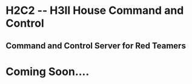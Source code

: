 # H2C2 -- H3ll House Command and Control
## Command and Control Server for Red Teamers










# Coming Soon....
